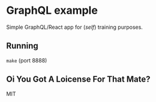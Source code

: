 GraphQL example
====

Simple GraphQL/React app for (_self_) training purposes.

Running
----

```make``` (port 8888)

Oi You Got A Loicense For That Mate?
----
MIT